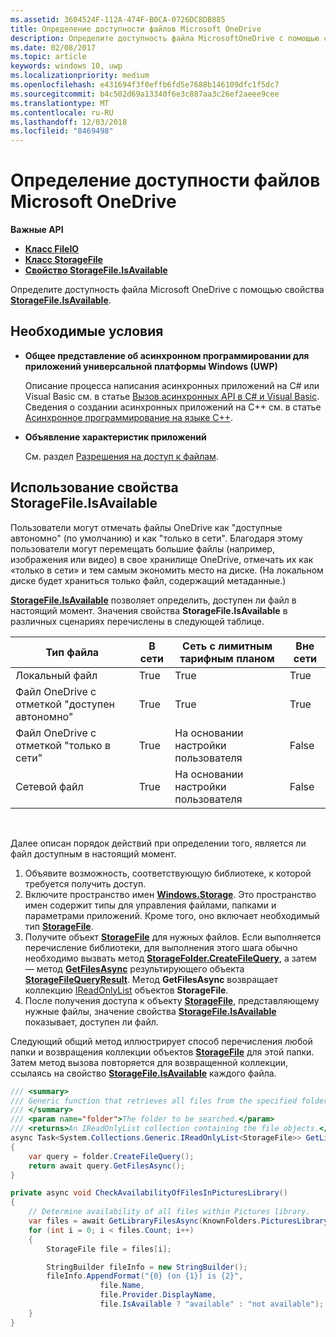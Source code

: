 ```yaml
---
ms.assetid: 3604524F-112A-474F-B0CA-0726DC8DB885
title: Определение доступности файлов Microsoft OneDrive
description: Определите доступность файла MicrosoftOneDrive с помощью свойства StorageFile.IsAvailable.
ms.date: 02/08/2017
ms.topic: article
keywords: windows 10, uwp
ms.localizationpriority: medium
ms.openlocfilehash: e431694f3f0effb6fd5e7688b146109dfc1f5dc7
ms.sourcegitcommit: b4c502d69a13340f6e3c887aa3c26ef2aeee9cee
ms.translationtype: MT
ms.contentlocale: ru-RU
ms.lasthandoff: 12/03/2018
ms.locfileid: "8469498"
---
```

# <a name="determining-availability-of-microsoft-onedrive-files"></a>Определение доступности файлов Microsoft OneDrive


**Важные API**

-   [**Класс FileIO**](https://msdn.microsoft.com/library/windows/apps/Hh701440)
-   [**Класс StorageFile**](https://msdn.microsoft.com/library/windows/apps/BR227171)
-   [**Свойство StorageFile.IsAvailable**](https://msdn.microsoft.com/library/windows/apps/windows.storage.storagefile.isavailable.aspx)

Определите доступность файла Microsoft OneDrive с помощью свойства [**StorageFile.IsAvailable**](https://msdn.microsoft.com/library/windows/apps/windows.storage.storagefile.isavailable.aspx).

## <a name="prerequisites"></a>Необходимые условия

-   **Общее представление об асинхронном программировании для приложений универсальной платформы Windows (UWP)**

    Описание процесса написания асинхронных приложений на C# или Visual Basic см. в статье [Вызов асинхронных API в C# и Visual Basic](https://msdn.microsoft.com/library/windows/apps/Mt187337). Сведения о создании асинхронных приложений на C++ см. в статье [Асинхронное программирование на языке C++](https://msdn.microsoft.com/library/windows/apps/Mt187334).

-   **Объявление характеристик приложений**

    См. раздел [Разрешения на доступ к файлам](file-access-permissions.md).

## <a name="using-the-storagefileisavailable-property"></a>Использование свойства StorageFile.IsAvailable

Пользователи могут отмечать файлы OneDrive как "доступные автономно" (по умолчанию) и как "только в сети". Благодаря этому пользователи могут перемещать большие файлы (например, изображения или видео) в свое хранилище OneDrive, отмечать их как «только в сети» и тем самым экономить место на диске. (На локальном диске будет храниться только файл, содержащий метаданные.)

[**StorageFile.IsAvailable**](https://msdn.microsoft.com/library/windows/apps/windows.storage.storagefile.isavailable.aspx) позволяет определить, доступен ли файл в настоящий момент. Значения свойства **StorageFile.IsAvailable** в различных сценариях перечислены в следующей таблице.

| Тип файла                              | В сети | Сеть с лимитным тарифным планом        | Вне сети |
|-------------------------------------------|--------|------------------------|---------|
| Локальный файл                                | True   | True                   | True    |
| Файл OneDrive с отметкой "доступен автономно" | True   | True                   | True    |
| Файл OneDrive с отметкой "только в сети"       | True   | На основании настройки пользователя | False   |
| Сетевой файл                              | True   | На основании настройки пользователя | False   |

 

Далее описан порядок действий при определении того, является ли файл доступным в настоящий момент.

1.  Объявите возможность, соответствующую библиотеке, к которой требуется получить доступ.
2.  Включите пространство имен [**Windows.Storage**](https://msdn.microsoft.com/library/windows/apps/BR227346). Это пространство имен содержит типы для управления файлами, папками и параметрами приложений. Кроме того, оно включает необходимый тип [**StorageFile**](https://msdn.microsoft.com/library/windows/apps/BR227171).
3.  Получите объект [**StorageFile**](https://msdn.microsoft.com/library/windows/apps/BR227171) для нужных файлов. Если выполняется перечисление библиотеки, для выполнения этого шага обычно необходимо вызвать метод [**StorageFolder.CreateFileQuery**](https://msdn.microsoft.com/library/windows/apps/BR227252), а затем — метод [**GetFilesAsync**](https://msdn.microsoft.com/library/windows/apps/br227276.aspx) результирующего объекта [**StorageFileQueryResult**](https://msdn.microsoft.com/library/windows/apps/BR208046). Метод **GetFilesAsync** возвращает коллекцию [IReadOnlyList](http://go.microsoft.com/fwlink/p/?LinkId=324970) объектов **StorageFile**.
4.  После получения доступа к объекту [**StorageFile**](https://msdn.microsoft.com/library/windows/apps/BR227171), представляющему нужные файлы, значение свойства [**StorageFile.IsAvailable**](https://msdn.microsoft.com/library/windows/apps/windows.storage.storagefile.isavailable.aspx) показывает, доступен ли файл.

Следующий общий метод иллюстрирует способ перечисления любой папки и возвращения коллекции объектов [**StorageFile**](https://msdn.microsoft.com/library/windows/apps/BR227171) для этой папки. Затем метод вызова повторяется для возвращенной коллекции, ссылаясь на свойство [**StorageFile.IsAvailable**](https://msdn.microsoft.com/library/windows/apps/windows.storage.storagefile.isavailable.aspx) каждого файла.

```cs
/// <summary>
/// Generic function that retrieves all files from the specified folder.
/// </summary>
/// <param name="folder">The folder to be searched.</param>
/// <returns>An IReadOnlyList collection containing the file objects.</returns>
async Task<System.Collections.Generic.IReadOnlyList<StorageFile>> GetLibraryFilesAsync(StorageFolder folder)
{
    var query = folder.CreateFileQuery();
    return await query.GetFilesAsync();
}

private async void CheckAvailabilityOfFilesInPicturesLibrary()
{
    // Determine availability of all files within Pictures library.
    var files = await GetLibraryFilesAsync(KnownFolders.PicturesLibrary);
    for (int i = 0; i < files.Count; i++)
    {
        StorageFile file = files[i];

        StringBuilder fileInfo = new StringBuilder();
        fileInfo.AppendFormat("{0} (on {1}) is {2}",
                    file.Name,
                    file.Provider.DisplayName,
                    file.IsAvailable ? "available" : "not available");
    }
}
```
